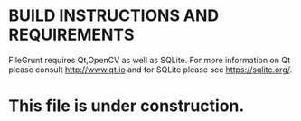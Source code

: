 # BUILD INSTRUCTIONS AND REQUIREMENTS

FileGrunt requires Qt,OpenCV as well as SQLite. For more information on Qt please consult http://www.qt.io and for SQLite please see https://sqlite.org/.

# This file is under construction.
